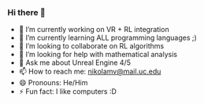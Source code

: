 ### Hi there 👋

 - 🔭 I’m currently working on VR + RL integration
 - 🌱 I’m currently learning ALL programming languages ;)
 - 👯 I’m looking to collaborate on RL algorithms
 - 🤔 I’m looking for help with mathematical analysis
 - 💬 Ask me about Unreal Engine 4/5
 - 📫 How to reach me: nikolamv@mail.uc.edu
 - 😄 Pronouns: He/Him
 - ⚡ Fun fact: I like computers :D
